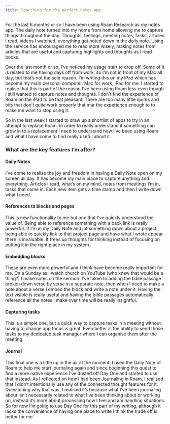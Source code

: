 ```yaml
---
title: Searching for the perfect notes app
---
```

For the last 6 months or so I have been using Roam Research as my notes app. The daily note turned into my home from home allowing me to capture things throughout the day. Thoughts, feelings, meeting notes, tasks, articles I read, videos I watched, everything got noted down in the daily note. Using the service has encouraged me to read more wisely, making notes from articles that are useful and capturing highlights and thoughts as I read books.

Over the last month or so, I’ve noticed my usage start to drop off. Some of it is related to me having days off from work, so I’m not in front of my Mac all day, but that’s not the sole reason. I’m writing this on my iPad which has become my main personal computer. Mac for work, iPad for me. I started to realise that this is part of the reason I’ve been using Roam less even though I still wanted to capture notes and thoughts. I don’t find the experience of Roam on the iPad to be that pleasant. There are too many little quirks and bits that don’t quite work properly that mar the experience enough to to make me want to stop using it.

So in the last week I started to draw up a shortlist of apps to try in an attempt to replace Roam. In order to really understand if something can grow in to a replacement I need to understand how I’ve been using Roam and what I have come to find really useful about it.

### What are the key features I’m after?

#### Daily Notes
I’ve come to realise the joy and freedom in having a Daily Note open on my screen all day. It has become my main place to capture anything and everything. Articles I read, what’s on my mind, notes from meetings I’m in, tasks that come in. Each new item gets a time stamp and then I write down what I need.

#### References to blocks and pages
This is new functionality to me but one that I’ve quickly understood the value of. Being able to reference something with a back link is really powerful. If I’m in my Daily Note and jot something down about a project, being able to quickly link to that project page and have what I wrote appear there is invaluable. It frees up thoughts for thinking instead of focusing on putting it in the right place in my system.

#### Embedding blocks
These are even more powerful and I think have become really important for me. On a Sunday as I watch church on YouTube (who knew that would be a thing?) I make notes on the sermon. I’ve taken to adding the bible passage broken down verse by verse in a separate note, then when I need to make a note about a verse I embed the block and write a note under it. Having the text visible is really useful and having the bible passages automatically reference all the notes I make over time will be really insightful.

#### Capturing tasks
This is a simple one, but a quick way to capture tasks in a meeting without having to change app focus is great. Even better is the ability to send those tasks to my dedicated task manager where I can organise them after the meeting.

#### Journal
This final one is a little up in the air at the moment. I used the Daily Note of Roam to help me start journaling again and since beginning this quest to find a more native experience I’ve dusted off Day One and started to use that instead. As I reflected on how I had been Journaling in Roam, I realised that I didn’t intentionally use any of the connected thought features for it. Questioning why that was, I realised it’s because what I’ve been journaling about isn’t necessarily related to what I’ve been thinking about or working on, instead it’s more about processing how I feel and am handling situations. So for now I’m going to use Day One for this part of my writing, although it lacks the convenience of having one place to write I think the trade off is better for me.